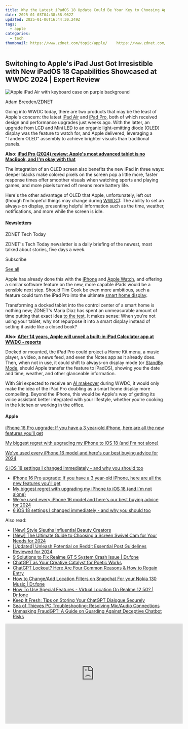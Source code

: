 ```yaml
---
title: Why the Latest iPadOS 18 Update Could Be Your Key to Choosing Apple's Tablet Right Now, as Seen at WWDC 2024 | TechZoom
date: 2025-01-03T04:38:58.962Z
updated: 2025-01-06T16:44:30.249Z
tags:
  - apple
categories:
  - tech
thumbnail: https://www.zdnet.com/topic/apple/    https://www.zdnet.com/a/img/resize/1cdbfdfd8e154f9b3bef03d6081cf5b734c4336f/2024/05/29/5b3c680a-1209-4a76-8aae-48035669ec37/ipad-air-001.jpg?width=170&height=96&fit=crop&auto=webp
---
```


## Switching to Apple's iPad Just Got Irresistible with New iPadOS 18 Capabilities Showcased at WWDC 2024 | Expert Review

![Apple iPad Air with keyboard case on purple background](https://www.zdnet.com/a/img/resize/af82af068bfff2a15ec586b16ae73f61960d85a9/2024/05/29/9abdd3a0-d253-47b9-bd5b-a10bf1e6b660/ipad-air-009.jpg?auto=webp&width=1280)

Adam Breeden/ZDNET

Going into WWDC today, there are two products that may be the least of Apple's concern: the latest [iPad Air](https://apple.sjv.io/c/159047/435031/7613?&sharedid=zdnet&partnerpropertyid=1980086&u=https%3A%2F%2Fwww.apple.com%2Fshop%2Fbuy-ipad%2Fipad-air&subId1=zd-%5F%5FCOM%5FCLICK%5FID%5F%5F-dtp) and [iPad Pro](https://apple.sjv.io/c/159047/435031/7613?&sharedid=zdnet&partnerpropertyid=1980086&u=https%3A%2F%2Fwww.apple.com%2Fshop%2Fbuy-ipad%2Fipad-pro%2F13-inch-display-256gb-space-black-wifi-standard-glass&subId1=zd-%5F%5FCOM%5FCLICK%5FID%5F%5F-dtp), both of which received design and performance upgrades just weeks ago. With the latter, an upgrade from LCD and Mini LED to an organic light-emitting diode (OLED) display was the feature to watch for, and Apple delivered, leveraging a "Tandem OLED" assembly to achieve brighter visuals than traditional panels.

**Also: [iPad Pro (2024) review: Apple's most advanced tablet is no MacBook, and I'm okay with that](https://www.zdnet.com/article/ipad-pro-2024-review/)**

The integration of an OLED screen also benefits the new iPad in three ways: deeper blacks make colored pixels on the screen pop a little more, faster response times offer smoother visuals when watching sports and playing games, and more pixels turned off means more battery life.

Here's the other advantage of OLED that Apple, unfortunately, left out (though I'm hopeful things may change during [WWDC](https://www.zdnet.com/article/apple-confirms-wwdc-2024-for-june-10-will-ai-steal-the-show/)): The ability to set an always-on display, presenting helpful information such as the time, weather, notifications, and more while the screen is idle. 

#### Newsletters

ZDNET Tech Today

ZDNET's Tech Today newsletter is a daily briefing of the newest, most talked about stories, five days a week.

 Subscribe

[See all](https://www.zdnet.com/newsletters/)

Apple has already done this with the [iPhone](https://www.zdnet.com/article/best-iphone/) and [Apple Watch](https://www.zdnet.com/article/best-apple-watch/), and offering a similar software feature on the new, more capable iPads would be a sensible next step. Should Tim Cook be even more ambitious, such a feature could turn the iPad Pro into the ultimate [smart home display](https://www.zdnet.com/home-and-office/smart-home/best-smart-home-device/).

Transforming a docked tablet into the control center of a smart home is nothing new; ZDNET's Maria Diaz has spent an unmeasurable amount of time putting that exact idea [to the test](https://www.zdnet.com/article/how-i-used-the-pixel-tablet-as-my-smart-home-display-and-key-things-to-consider/). It makes sense: When you're not using your tablet, why not repurpose it into a smart display instead of setting it aside like a closed book?

**Also: [After 14 years, Apple will unveil a built-in iPad Calculator app at WWDC - reports](https://www.zdnet.com/article/after-14-years-apple-will-unveil-a-built-in-ipad-calculator-app-at-wwdc-reports/)**

Docked or mounted, the iPad Pro could project a Home Kit menu, a music player, a video, a news feed, and even the Notes app as it already does. Then, when not in use, it could shift to always-on display mode (or [StandBy Mode](https://www.zdnet.com/article/how-to-use-standby-mode-on-ios-17-and-which-iphone-models-support-it/), should Apple transfer the feature to iPadOS), showing you the date and time, weather, and other glanceable information.

With Siri expected to receive an [AI makeover](https://www.zdnet.com/article/what-is-apple-intelligence-how-it-works-with-on-device-and-cloud-based-ai/) during WWDC, it would only make the idea of the iPad Pro doubling as a smart home display more compelling. Beyond the iPhone, this would be Apple's way of getting its voice assistant better integrated with your lifestyle, whether you're cooking in the kitchen or working in the office.

#### Apple

[iPhone 16 Pro upgrade: If you have a 3 year-old iPhone, here are all the new features you'll get](https://www.zdnet.com/article/iphone-16-pro-and-pro-max-hands-on/ "iPhone 16 Pro upgrade: If you have a 3 year-old iPhone, here are all the new features you'll get")

[My biggest regret with upgrading my iPhone to iOS 18 (and I'm not alone)](https://www.zdnet.com/article/my-biggest-regret-with-upgrading-my-iphone-to-ios-18-and-im-not-alone/ "My biggest regret with upgrading my iPhone to iOS 18 (and I'm not alone)")

[We've used every iPhone 16 model and here's our best buying advice for 2024](https://www.zdnet.com/article/iphone-16-pro-max-buying-advice-2024/ "We've used every iPhone 16 model and here's our best buying advice for 2024")

[6 iOS 18 settings I changed immediately - and why you should too](https://www.zdnet.com/article/6-ios-18-settings-i-changed-immediately-and-why-you-should-too/ "6 iOS 18 settings I changed immediately - and why you should too")

* [iPhone 16 Pro upgrade: If you have a 3 year-old iPhone, here are all the new features you'll get](https://www.zdnet.com/article/iphone-16-pro-and-pro-max-hands-on/ "iPhone 16 Pro upgrade: If you have a 3 year-old iPhone, here are all the new features you'll get")
* [My biggest regret with upgrading my iPhone to iOS 18 (and I'm not alone)](https://www.zdnet.com/article/my-biggest-regret-with-upgrading-my-iphone-to-ios-18-and-im-not-alone/ "My biggest regret with upgrading my iPhone to iOS 18 (and I'm not alone)")
* [We've used every iPhone 16 model and here's our best buying advice for 2024](https://www.zdnet.com/article/iphone-16-pro-max-buying-advice-2024/ "We've used every iPhone 16 model and here's our best buying advice for 2024")
* [6 iOS 18 settings I changed immediately - and why you should too](https://www.zdnet.com/article/6-ios-18-settings-i-changed-immediately-and-why-you-should-too/ "6 iOS 18 settings I changed immediately - and why you should too")

<ins class="adsbygoogle"
     style="display:block"
     data-ad-format="autorelaxed"
     data-ad-client="ca-pub-7571918770474297"
     data-ad-slot="1223367746"></ins>

<ins class="adsbygoogle"
     style="display:block"
     data-ad-client="ca-pub-7571918770474297"
     data-ad-slot="8358498916"
     data-ad-format="auto"
     data-full-width-responsive="true"></ins>

<span class="atpl-alsoreadstyle">Also read:</span>
<div><ul>
<li><a href="https://facebook-record-videos.techidaily.com/new-style-sleuths-influential-beauty-creators/"><u>[New] Style Sleuths Influential Beauty Creators</u></a></li>
<li><a href="https://youtube-webster.techidaily.com/he-ultimate-guide-to-choosing-a-screen-swivel-cam-for-your-needs-for-2024/"><u>[New] The Ultimate Guide to Choosing a Screen Swivel Cam for Your Needs for 2024</u></a></li>
<li><a href="https://article-tips.techidaily.com/updated-unleash-potential-on-reddit-essential-post-guidelines-reviewed-for-2024/"><u>[Updated] Unleash Potential on Reddit Essential Post Guidelines Reviewed for 2024</u></a></li>
<li><a href="https://howto.techidaily.com/9-solutions-to-fix-realme-gt-5-system-crash-issue-drfone-by-drfone-fix-android-problems-fix-android-problems/"><u>9 Solutions to Fix Realme GT 5 System Crash Issue | Dr.fone</u></a></li>
<li><a href="https://tech-haven.techidaily.com/chatgpt-as-your-creative-catalyst-for-poetic-works/"><u>ChatGPT as Your Creative Catalyst for Poetic Works</u></a></li>
<li><a href="https://tech-haven.techidaily.com/chatgpt-lockout-here-are-four-common-reasons-and-how-to-regain-entry/"><u>ChatGPT Lockout? Here Are Four Common Reasons & How to Regain Entry</u></a></li>
<li><a href="https://location-social.techidaily.com/how-to-changeadd-location-filters-on-snapchat-for-your-nokia-130-music-drfone-by-drfone-virtual-android/"><u>How to Change/Add Location Filters on Snapchat For your Nokia 130 Music | Dr.fone</u></a></li>
<li><a href="https://change-location.techidaily.com/how-to-use-special-features-virtual-location-on-realme-12-5g-drfone-by-drfone-virtual-android/"><u>How To Use Special Features - Virtual Location On Realme 12 5G? | Dr.fone</u></a></li>
<li><a href="https://tech-haven.techidaily.com/keep-it-fresh-tips-on-storing-your-chatgpt-dialogue-securely/"><u>Keep It Fresh: Tips on Storing Your ChatGPT Dialogue Securely</u></a></li>
<li><a href="https://sound-issues.techidaily.com/sea-of-thieves-pc-troubleshooting-resolving-micaudio-connections/"><u>Sea of Thieves PC Troubleshooting: Resolving Mic/Audio Connections</u></a></li>
<li><a href="https://tech-haven.techidaily.com/unmasking-fraudgpt-a-guide-on-guarding-against-deceptive-chatbot-risks/"><u>Unmasking FraudGPT: A Guide on Guarding Against Deceptive Chatbot Risks</u></a></li>
</ul></div>

<!-- affiliate ads begin -->
<iframe width="560" height="315" src="https://www.youtube.com/embed/vFQCEZiYA08?si=xjIu5IAy77RlHWii" title="YouTube video player" frameborder="0" allow="accelerometer; autoplay; clipboard-write; encrypted-media; gyroscope; picture-in-picture; web-share" referrerpolicy="strict-origin-when-cross-origin" allowfullscreen></iframe>
<!-- affiliate ads end -->

